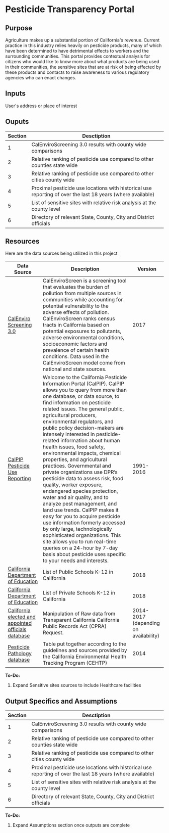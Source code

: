 # Pesticide Transparency Portal


## Purpose

Agriculture makes up a substantial portion of California's revenue. Current practice in this industry relies heavily on pesticide products, many of which have been determined to have detrimental effects to workers and the surrounding communities. This portal provides contextual analysis for citizens who would like to know more about what products are being used in their communities, the sensitive sites that are at risk of being effected by these products and contacts to raise awareness to various regulatory agencies who can enact changes.

## Inputs

User's address or place of interest

## Ouputs
|Section|Desctiption|
|---|----------------------------------------------------------|
|1| CalEnviroScreening 3.0 results with county wide comparisons                                                |
|2| Relative ranking of pesticide use compared to other counties state wide                                    |
|3| Relative ranking of pesticide use compared to other cities county wide                                     |
|4| Proximal pesticide use locations with historical use reporting of over the last 18 years (where available) |
|5| List of sensitive sites with relative risk analysis at the county level                                    |
|6| Directory of relevant State, County, City and District officials                                           |

## Resources

Here are the data sources being utilized in this project

| Data Source                                                                                                        | Description                                                                                                                                                                                                                                                                                                                                                                                                                                                                                                                                                                                                                                                                                                                                                                                                                                                                                                                                                                                | Version      |
| -------------                                                                                                      | -----------                                                                                                                                                                                                                                                                                                                                                                                                                                                                                                                                                                                                                                                                                                                                                                                                                                                                                                                                                                                | ------------ |
| [CalEnviro Screening 3.0](https://oehha.ca.gov/calenviroscreen/report/calenviroscreen-30)                          | CalEnviroScreen is a screening tool that evaluates the burden of pollution from multiple sources in communities while accounting for potential vulnerability to the adverse effects of pollution. CalEnviroScreen ranks census tracts in California based on potential exposures to pollutants, adverse environmental conditions, socioeconomic factors and prevalence of certain health conditions. Data used in the CalEnviroScreen model come from national and state sources.                                                                                                                                                                                                                                                                                                                                                                                                                                                                                                          | 2017         |
| [CalPIP Pesticide Use Reporting](http://calpip.cdpr.ca.gov/main.cfm)                                               | Welcome to the California Pesticide Information Portal (CalPIP). CalPIP allows you to query from more than one database, or data source, to find information on pesticide related issues. The general public, agricultural producers, environmental regulators, and public policy decision-makers are intensely interested in pesticide-related information about human health issues, food safety, environmental impacts, chemical properties, and agricultural practices. Governmental and private organizations use DPR’s pesticide data to assess risk, food quality, worker exposure, endangered species protection, water and air quality, and to analyze pest management, and land use trends. CalPIP makes it easy for you to acquire pesticide use information formerly accessed by only large, technologically sophisticated organizations. This site allows you to run real-time queries on a 24-hour by 7-day basis about pesticide uses specific to your needs and interests. | 1991-2016    |
| [California Department of Education](https://www.cde.ca.gov/ds/si/ps/index.asp)                                    | List of Public Schools K-12 in California |2018|
| [California Department of Education](https://www.cde.ca.gov/ds/si/ds/pubschls.asp)                                 | List of Private Schools K-12 in California | 2018 |
| [California elected and appointed officials database](https://transparentcalifornia.com/agencies/salaries/#cities) | Manipulation of Raw data from Transparent California California Public Records Act (CPRA) Request.                                                                                                                                                                                                                                                                                                                                                                                                                                                                                                                                                                                                                                                                                                                                                                                                                                                                                                                         |     2014-2017 (depending on availability)         |
| [Pesticide Pathology database]("http://www.cehtp.org/page/pesticides/about_the_data")                              | Table put together according to the guidelines and sources provided by the California Environmental Health Tracking Program (CEHTP)                                                                                                                                                                                                                                                                                                                                                                                                                                                                                                                                                                                                                                                                                                                                                                                                                                                                 | 2014 |

**To-Do:**
1. Expand Sensitive sites sources to include Healthcare facilities

## Output Specifics and Assumptions


|Section|Desctiption|
|---|----------------------------------------------------------|
|1| CalEnviroScreening 3.0 results with county wide comparisons                                                |
|2| Relative ranking of pesticide use compared to other counties state wide                                    |
|3| Relative ranking of pesticide use compared to other cities county wide                                     |
|4| Proximal pesticide use locations with historical use reporting of over the last 18 years (where available) |
|5| List of sensitive sites with relative risk analysis at the county level                                    |
|6| Directory of relevant State, County, City and District officials                                           |

**To-Do:**
1. Expand Assumptions section once outputs are complete
